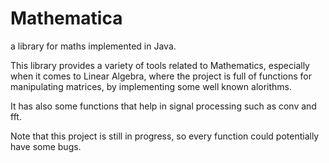 # Mathematica

a library for maths implemented in Java. 

This library provides a variety of tools related to Mathematics, especially when it comes to Linear Algebra, where the project is full of functions for manipulating matrices, by implementing some well known alorithms.

It has also some functions that help in signal processing such as conv and fft. 

Note that this project is still in progress, so every function could potentially have some bugs.
